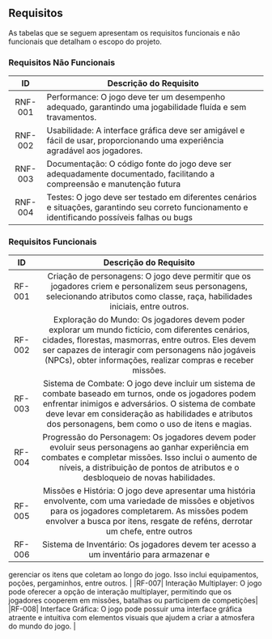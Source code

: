 ## Requisitos

As tabelas que se seguem apresentam os requisitos funcionais e não funcionais que detalham o escopo do projeto.

### Requisitos Não Funcionais

|   ID	  |              Descrição do Requisito	                 |
|:------:|------------------------------------------------------|
|RNF-001	| Performance: O jogo deve ter um desempenho adequado, garantindo uma jogabilidade fluída e sem travamentos.      |
|RNF-002	| Usabilidade: A interface gráfica deve ser amigável e fácil de usar, proporcionando uma experiência agradável aos jogadores.	              |
|RNF-003	| Documentação: O código fonte do jogo deve ser adequadamente documentado, facilitando a compreensão e manutenção futura	   | 
|RNF-004	| Testes: O jogo deve ser testado em diferentes cenários e situações, garantindo seu correto funcionamento e identificando possíveis falhas ou bugs	        |


### Requisitos Funcionais

|ID|	Descrição do Requisito |	
|:-:|:-----------------------:|
|RF-001|	Criação de personagens: O jogo deve permitir que os jogadores criem e personalizem seus personagens, selecionando atributos como classe, raça, habilidades iniciais, entre outros. |	
|RF-002|	Exploração do Mundo: Os jogadores devem poder explorar um mundo fictício, com diferentes cenários, cidades, florestas, masmorras, entre outros. Eles devem ser capazes de interagir com personagens não jogáveis (NPCs), obter informações, realizar compras e receber missões.	|
|RF-003|	Sistema de Combate: O jogo deve incluir um sistema de combate baseado em turnos, onde os jogadores podem enfrentar inimigos e adversários. O sistema de combate deve levar em consideração as habilidades e atributos dos personagens, bem como o uso de itens e magias. |	
|RF-004|	Progressão do Personagem: Os jogadores devem poder evoluir seus personagens ao ganhar experiência em combates e completar missões. Isso inclui o aumento de níveis, a distribuição de pontos de atributos e o desbloqueio de novas habilidades. |
|RF-005|	Missões e História: O jogo deve apresentar uma história envolvente, com uma variedade de missões e objetivos para os jogadores completarem. As missões podem envolver a busca por itens, resgate de reféns, derrotar um chefe, entre outros  |
|RF-006|	Sistema de Inventário: Os jogadores devem ter acesso a um inventário para armazenar e
gerenciar os itens que coletam ao longo do jogo. Isso inclui equipamentos, poções, pergaminhos,
entre outros. |
|RF-007|	 Interação Multiplayer: O jogo pode oferecer a opção de interação multiplayer, permitindo que os jogadores cooperem em missões, batalhas ou participem de competições|
|RF-008|	Interface Gráfica: O jogo pode possuir uma interface gráfica atraente e intuitiva com elementos visuais que ajudem a criar a atmosfera do mundo do jogo. |
